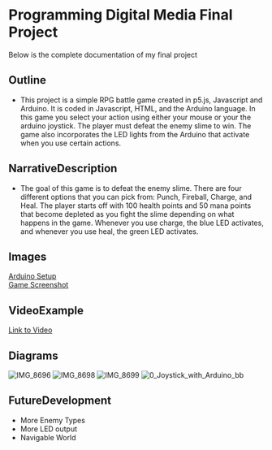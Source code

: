 # Programming Digital Media Final Project
Below is the complete documentation of my final project

## Outline
- This project is a simple RPG battle game created in p5.js, Javascript and Arduino. It is coded in Javascript, HTML, and the Arduino language. In this game you select your action using either your mouse or your the arduino joystick. The player must defeat the enemy slime to win. The game also incorporates the LED lights from the Arduino that activate when you use certain actions.

## NarrativeDescription
- The goal of this game is to defeat the enemy slime. There are four different options that you can pick from: Punch, Fireball, Charge, and Heal. The player starts off with 100 health points and 50 mana points that become depleted as you fight the slime depending on what happens in the game. Whenever you use charge, the blue LED activates, and whenever you use heal, the green LED activates.

## Images 
[Arduino Setup](https://github.com/csevin3/csevin3.github.io/assets/157532393/3ab92bca-2e9d-4634-b3b6-130d7fa699d5) <br />
[Game Screenshot](https://github.com/csevin3/csevin3.github.io/assets/157532393/714aa61d-d92b-4435-80ea-7ce70b86f18c)


## VideoExample
<a href="https://www.youtube.com/shorts/2qUGXuCyuo8">Link to Video</a>

## Diagrams
![IMG_8696](https://github.com/csevin3/csevin3.github.io/assets/157532393/d3df021c-8d2c-4c5b-837c-f3b5780df064)
![IMG_8698](https://github.com/csevin3/csevin3.github.io/assets/157532393/4806bc55-6a9e-46d3-b950-054dfdb8cee5)
![IMG_8699](https://github.com/csevin3/csevin3.github.io/assets/157532393/81896a21-d284-4000-9b20-029532c8d299)
![0_Joystick_with_Arduino_bb](https://github.com/csevin3/csevin3.github.io/assets/157532393/c61d028b-d341-4fe4-b02f-3ccfb539bab7)

## FutureDevelopment

- More Enemy Types
- More LED output
- Navigable World
